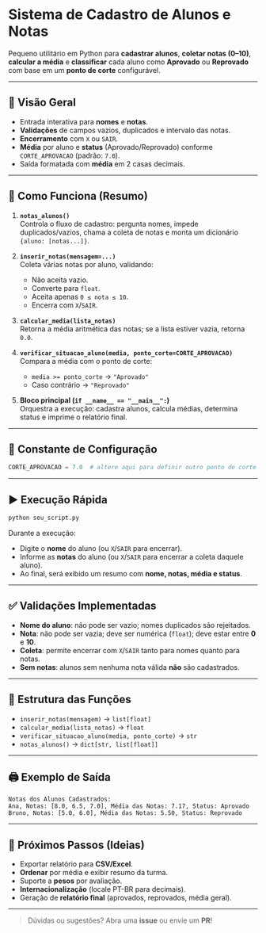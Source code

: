 # Sistema de Cadastro de Alunos e Notas

Pequeno utilitário em Python para **cadastrar alunos**, **coletar notas (0–10)**, **calcular a média** e **classificar** cada aluno como **Aprovado** ou **Reprovado** com base em um **ponto de corte** configurável.

---

## 🚀 Visão Geral

- Entrada interativa para **nomes** e **notas**.
- **Validações** de campos vazios, duplicados e intervalo das notas.
- **Encerramento** com `X` ou `SAIR`.
- **Média** por aluno e **status** (Aprovado/Reprovado) conforme `CORTE_APROVACAO` (padrão: `7.0`).
- Saída formatada com **média** em 2 casas decimais.

---

## 🔧 Como Funciona (Resumo)

1. **`notas_alunos()`**  
   Controla o fluxo de cadastro: pergunta nomes, impede duplicados/vazios, chama a coleta de notas e monta um dicionário `{aluno: [notas...]}`.

2. **`inserir_notas(mensagem=...)`**  
   Coleta várias notas por aluno, validando:

   - Não aceita vazio.
   - Converte para `float`.
   - Aceita apenas `0 ≤ nota ≤ 10`.
   - Encerra com `X`/`SAIR`.

3. **`calcular_media(lista_notas)`**  
   Retorna a média aritmética das notas; se a lista estiver vazia, retorna `0.0`.

4. **`verificar_situacao_aluno(media, ponto_corte=CORTE_APROVACAO)`**  
   Compara a média com o ponto de corte:

   - `media >= ponto_corte` → `"Aprovado"`
   - Caso contrário → `"Reprovado"`

5. **Bloco principal (`if __name__ == "__main__":`)**  
   Orquestra a execução: cadastra alunos, calcula médias, determina status e imprime o relatório final.

---

## 📌 Constante de Configuração

```python
CORTE_APROVACAO = 7.0  # altere aqui para definir outro ponto de corte
```

---

## ▶️ Execução Rápida

```bash
python seu_script.py
```

Durante a execução:

- Digite o **nome** do aluno (ou `X`/`SAIR` para encerrar).
- Informe as **notas** do aluno (ou `X`/`SAIR` para encerrar a coleta daquele aluno).
- Ao final, será exibido um resumo com **nome, notas, média e status**.

---

## ✅ Validações Implementadas

- **Nome do aluno**: não pode ser vazio; nomes duplicados são rejeitados.
- **Nota**: não pode ser vazia; deve ser numérica (`float`); deve estar entre **0** e **10**.
- **Coleta**: permite encerrar com `X`/`SAIR` tanto para nomes quanto para notas.
- **Sem notas**: alunos sem nenhuma nota válida **não** são cadastrados.

---

## 🧱 Estrutura das Funções

- `inserir_notas(mensagem)` → `list[float]`
- `calcular_media(lista_notas)` → `float`
- `verificar_situacao_aluno(media, ponto_corte)` → `str`
- `notas_alunos()` → `dict[str, list[float]]`

---

## 🖨️ Exemplo de Saída

```
Notas dos Alunos Cadastrados:
Ana, Notas: [8.0, 6.5, 7.0], Média das Notas: 7.17, Status: Aprovado
Bruno, Notas: [5.0, 6.0], Média das Notas: 5.50, Status: Reprovado
```

---

## 🔭 Próximos Passos (Ideias)

- Exportar relatório para **CSV/Excel**.
- **Ordenar** por média e exibir resumo da turma.
- Suporte a **pesos** por avaliação.
- **Internacionalização** (locale PT-BR para decimais).
- Geração de **relatório final** (aprovados, reprovados, média geral).

---

> Dúvidas ou sugestões? Abra uma **issue** ou envie um **PR**!
